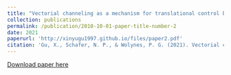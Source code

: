 ```yaml
---
title: "Vectorial channeling as a mechanism for translational control by functional prions and condensates."
collection: publications
permalink: /publication/2010-10-01-paper-title-number-2
date: 2021
paperurl: 'http://xinyugu1997.github.io/files/paper2.pdf'
citation: 'Gu, X., Schafer, N. P., & Wolynes, P. G. (2021). Vectorial channeling as a mechanism for translational control by functional prions and condensates. Proceedings of the National Academy of Sciences, 118(47).'
---
```

[Download paper here](http://xinyugu1997.github.io/files/paper2.pdf)
